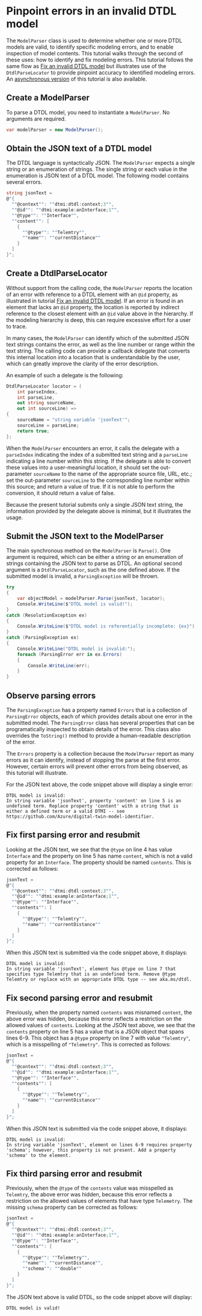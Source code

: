 ﻿# Pinpoint errors in an invalid DTDL model

The `ModelParser` class is used to determine whether one or more DTDL models are valid, to identify specific modeling errors, and to enable inspection of model contents.
This tutorial walks through the second of these uses: how to identify and fix modeling errors.
This tutorial follows the same flow as [Fix an invalid DTDL model](./Tutorial02_FixInvalidDtdlModel.md) but illustrates use of the `DtdlParseLocator` to provide pinpoint accuracy to identified modeling errors.
An [asynchronous version](./Tutorial03_PinpointModelingErrorsAsync.md) of this tutorial is also available.

## Create a ModelParser

To parse a DTDL model, you need to instantiate a `ModelParser`.
No arguments are required.

```C# Snippet:DtdlParserTutorial03_CreateModelParser
var modelParser = new ModelParser();
```

## Obtain the JSON text of a DTDL model

The DTDL language is syntactically JSON.
The `ModelParser` expects a single string or an enumeration of strings.
The single string or each value in the enumeration is JSON text of a DTDL model.
The following model contains several errors.

```C# Snippet:DtdlParserTutorial03_ObtainInvalidDtdlText
string jsonText =
@"{
  ""@context"": ""dtmi:dtdl:context;3"",
  ""@id"": ""dtmi:example:anInterface;1"",
  ""@type"": ""Interface"",
  ""content"": [
    {
      ""@type"": ""Telemtry"",
      ""name"": ""currentDistance""
    }
  ]
}";
```

## Create a DtdlParseLocator

Without support from the calling code, the `ModelParser` reports the location of an error with reference to a DTDL element with an `@id` property, as illustrated in tutorial [Fix an invalid DTDL model](Tutorial02_FixInvalidDtdlModel.md).
If an error is found in an element that lacks an `@id` property, the location is reported by indirect reference to the closest element with an `@id` value above in the hierarchy.
If the modeling hierarchy is deep, this can require excessive effort for a user to trace.

In many cases, the `ModelParser` can identify which of the submitted JSON text strings contains the error, as well as the line number or range within the text string.
The calling code can provide a callback delegate that converts this internal location into a location that is understandable by the user, which can greatly improve the clarity of the error description.

An example of such a delegate is the following:

```C# Snippet:DtdlParserTutorial03_CreateDtdlParseLocator
DtdlParseLocator locator = (
    int parseIndex,
    int parseLine,
    out string sourceName,
    out int sourceLine) =>
{
    sourceName = "string variable 'jsonText'";
    sourceLine = parseLine;
    return true;
};
```

When the `ModelParser` encounters an error, it calls the delegate with a `parseIndex` indicating the index of a submitted text string and a `parseLine` indicating a line number within this string.
If the delegate is able to convert these values into a user-meaningful location, it should set the out-parameter `sourceName` to the name of the appropriate source file, URL, etc.; set the out-parameter `sourceLine` to the corresponding line number within this source; and return a value of true.
If it is not able to perform the conversion, it should return a value of false.

Because the present tutorial submits only a single JSON text string, the information provided by the delegate above is minimal, but it illustrates the usage.

## Submit the JSON text to the ModelParser

The main synchronous method on the `ModelParser` is `Parse()`.
One argument is required, which can be either a string or an enumeration of strings containing the JSON text to parse as DTDL.
An optional second argument is a `DtdlParseLocator`, such as the one defined above.
If the submitted model is invalid, a `ParsingException` will be thrown.

```C# Snippet:DtdlParserTutorial03_CallParse
try
{
    var objectModel = modelParser.Parse(jsonText, locator);
    Console.WriteLine($"DTDL model is valid!");
}
catch (ResolutionException ex)
{
    Console.WriteLine($"DTDL model is referentially incomplete: {ex}");
}
catch (ParsingException ex)
{
    Console.WriteLine("DTDL model is invalid:");
    foreach (ParsingError err in ex.Errors)
    {
        Console.WriteLine(err);
    }
}
```

## Observe parsing errors

The `ParsingException` has a property named `Errors` that is a collection of `ParsingError` objects, each of which provides details about one error in the submitted model.
The `ParsingError` class has several properties that can be programatically inspected to obtain details of the error.
This class also overrides the `ToString()` method to provide a human-readable description of the error.

The `Errors` property is a collection because the `ModelParser` report as many errors as it can identify, instead of stopping the parse at the first error.
However, certain errors will prevent other errors from being observed, as this tutorial will illustrate.

For the JSON text above, the code snippet above will display a single error:

```Console
DTDL model is invalid:
In string variable 'jsonText', property 'content' on line 5 is an undefined term. Replace property 'content' with a string that is either a defined term or a valid DTMI -- see https://github.com/Azure/digital-twin-model-identifier.
```

## Fix first parsing error and resubmit

Looking at the JSON text, we see that the `@type` on line 4 has value `Interface` and the property on line 5 has name `content`, which is not a valid property for an `Interface`.
The property should be named `contents`.
This is corrected as follows:

```C# Snippet:DtdlParserTutorial03_CorrectPropertyName
jsonText =
@"{
  ""@context"": ""dtmi:dtdl:context;3"",
  ""@id"": ""dtmi:example:anInterface;1"",
  ""@type"": ""Interface"",
  ""contents"": [
    {
      ""@type"": ""Telemtry"",
      ""name"": ""currentDistance""
    }
  ]
}";
```

[repeat]: # (Snippet:DtdlParserTutorial03_CallParse)

When this JSON text is submitted via the code snippet above, it displays:

```Console
DTDL model is invalid:
In string variable 'jsonText', element has @type on line 7 that specifies type Telemtry that is an undefined term. Remove @type Telemtry or replace with an appropriate DTDL type -- see aka.ms/dtdl.
```

## Fix second parsing error and resubmit

Previously, when the property named `contents` was misnamed `content`, the above error was hidden, because this error reflects a restriction on the allowed values of `contents`.
Looking at the JSON text above, we see that the `contents` property on line 5 has a value that is a JSON object that spans lines 6-9.
This object has a `@type` property on line 7 with value `"Telemtry"`, which is a misspelling of `"Telemetry"`.
This is corrected as follows:

```C# Snippet:DtdlParserTutorial03_CorrectTypeName
jsonText =
@"{
  ""@context"": ""dtmi:dtdl:context;3"",
  ""@id"": ""dtmi:example:anInterface;1"",
  ""@type"": ""Interface"",
  ""contents"": [
    {
      ""@type"": ""Telemetry"",
      ""name"": ""currentDistance""
    }
  ]
}";
```

[repeat]: # (Snippet:DtdlParserTutorial03_CallParse)

When this JSON text is submitted via the code snippet above, it displays:

```Console
DTDL model is invalid:
In string variable 'jsonText', element on lines 6-9 requires property 'schema'; however, this property is not present. Add a property 'schema' to the element.
```

## Fix third parsing error and resubmit

Previously, when the `@type` of the `contents` value was misspelled as `Telemtry`, the above error was hidden, because this error reflects a restriction on the allowed values of elements that have type `Telemetry`.
The missing `schema` property can be corrected as follows:

```C# Snippet:DtdlParserTutorial03_AddRequiredProperty
jsonText =
@"{
  ""@context"": ""dtmi:dtdl:context;3"",
  ""@id"": ""dtmi:example:anInterface;1"",
  ""@type"": ""Interface"",
  ""contents"": [
    {
      ""@type"": ""Telemetry"",
      ""name"": ""currentDistance"",
      ""schema"": ""double""
    }
  ]
}";
```

[repeat]: # (Snippet:DtdlParserTutorial03_CallParse)

The JSON text above is valid DTDL, so the code snippet above will display:

```Console
DTDL model is valid!
```
